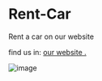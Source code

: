 # Rent-Car
Rent a car on our website

 find us in: [our website .](gracious-bell-eef7aa.netlify.app)

![image](https://user-images.githubusercontent.com/93978575/147863927-a3a7f7f4-760f-4798-8122-b9c56ac96820.png)
